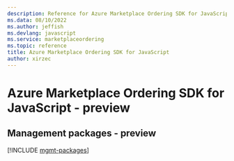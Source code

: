 ```yaml
---
description: Reference for Azure Marketplace Ordering SDK for JavaScript
ms.data: 08/10/2022
ms.author: jeffish
ms.devlang: javascript
ms.service: marketplaceordering
ms.topic: reference
title: Azure Marketplace Ordering SDK for JavaScript
author: xirzec
---
```

# Azure Marketplace Ordering SDK for JavaScript - preview

## Management packages - preview
[!INCLUDE [mgmt-packages](marketplace-ordering-mgmt-index.md)]
